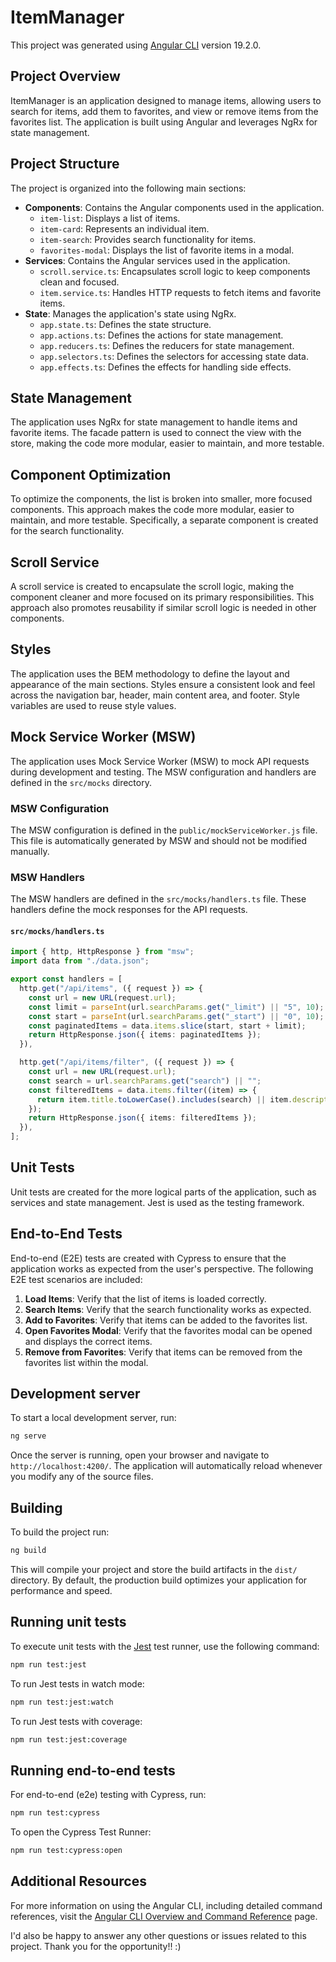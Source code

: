 # ItemManager

This project was generated using [Angular CLI](https://github.com/angular/angular-cli) version 19.2.0.

## Project Overview

ItemManager is an application designed to manage items, allowing users to search for items, add them to favorites, and view or remove items from the favorites list. The application is built using Angular and leverages NgRx for state management.

## Project Structure

The project is organized into the following main sections:

- **Components**: Contains the Angular components used in the application.
  - `item-list`: Displays a list of items.
  - `item-card`: Represents an individual item.
  - `item-search`: Provides search functionality for items.
  - `favorites-modal`: Displays the list of favorite items in a modal.
- **Services**: Contains the Angular services used in the application.
  - `scroll.service.ts`: Encapsulates scroll logic to keep components clean and focused.
  - `item.service.ts`: Handles HTTP requests to fetch items and favorite items.
- **State**: Manages the application's state using NgRx.
  - `app.state.ts`: Defines the state structure.
  - `app.actions.ts`: Defines the actions for state management.
  - `app.reducers.ts`: Defines the reducers for state management.
  - `app.selectors.ts`: Defines the selectors for accessing state data.
  - `app.effects.ts`: Defines the effects for handling side effects.

## State Management

The application uses NgRx for state management to handle items and favorite items. The facade pattern is used to connect the view with the store, making the code more modular, easier to maintain, and more testable.

## Component Optimization

To optimize the components, the list is broken into smaller, more focused components. This approach makes the code more modular, easier to maintain, and more testable. Specifically, a separate component is created for the search functionality.

## Scroll Service

A scroll service is created to encapsulate the scroll logic, making the component cleaner and more focused on its primary responsibilities. This approach also promotes reusability if similar scroll logic is needed in other components.

## Styles

The application uses the BEM methodology to define the layout and appearance of the main sections. Styles ensure a consistent look and feel across the navigation bar, header, main content area, and footer. Style variables are used to reuse style values.

## Mock Service Worker (MSW)

The application uses Mock Service Worker (MSW) to mock API requests during development and testing. The MSW configuration and handlers are defined in the `src/mocks` directory.

### MSW Configuration

The MSW configuration is defined in the `public/mockServiceWorker.js` file. This file is automatically generated by MSW and should not be modified manually.

### MSW Handlers

The MSW handlers are defined in the `src/mocks/handlers.ts` file. These handlers define the mock responses for the API requests.

#### `src/mocks/handlers.ts`

```typescript
import { http, HttpResponse } from "msw";
import data from "./data.json";

export const handlers = [
  http.get("/api/items", ({ request }) => {
    const url = new URL(request.url);
    const limit = parseInt(url.searchParams.get("_limit") || "5", 10);
    const start = parseInt(url.searchParams.get("_start") || "0", 10);
    const paginatedItems = data.items.slice(start, start + limit);
    return HttpResponse.json({ items: paginatedItems });
  }),

  http.get("/api/items/filter", ({ request }) => {
    const url = new URL(request.url);
    const search = url.searchParams.get("search") || "";
    const filteredItems = data.items.filter((item) => {
      return item.title.toLowerCase().includes(search) || item.description.toLowerCase().includes(search) || item.price.toLowerCase().includes(search) || item.email.toLowerCase().includes(search);
    });
    return HttpResponse.json({ items: filteredItems });
  }),
];
```

## Unit Tests

Unit tests are created for the more logical parts of the application, such as services and state management. Jest is used as the testing framework.

## End-to-End Tests

End-to-end (E2E) tests are created with Cypress to ensure that the application works as expected from the user's perspective. The following E2E test scenarios are included:

1. **Load Items**: Verify that the list of items is loaded correctly.
2. **Search Items**: Verify that the search functionality works as expected.
3. **Add to Favorites**: Verify that items can be added to the favorites list.
4. **Open Favorites Modal**: Verify that the favorites modal can be opened and displays the correct items.
5. **Remove from Favorites**: Verify that items can be removed from the favorites list within the modal.

## Development server

To start a local development server, run:

```bash
ng serve
```

Once the server is running, open your browser and navigate to `http://localhost:4200/`. The application will automatically reload whenever you modify any of the source files.

## Building

To build the project run:

```bash
ng build
```

This will compile your project and store the build artifacts in the `dist/` directory. By default, the production build optimizes your application for performance and speed.

## Running unit tests

To execute unit tests with the [Jest](https://jestjs.io) test runner, use the following command:

```bash
npm run test:jest
```

To run Jest tests in watch mode:

```bash
npm run test:jest:watch
```

To run Jest tests with coverage:

```bash
npm run test:jest:coverage
```

## Running end-to-end tests

For end-to-end (e2e) testing with Cypress, run:

```bash
npm run test:cypress
```

To open the Cypress Test Runner:

```bash
npm run test:cypress:open
```

## Additional Resources

For more information on using the Angular CLI, including detailed command references, visit the [Angular CLI Overview and Command Reference](https://angular.dev/tools/cli) page.

I'd also be happy to answer any other questions or issues related to this project. Thank you for the opportunity!! :)
